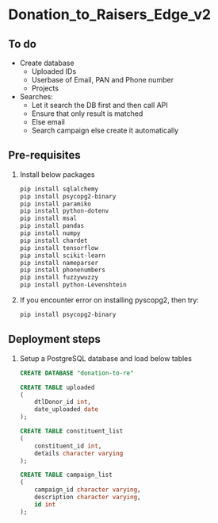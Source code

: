 # Donation_to_Raisers_Edge_v2

## To do
- Create database
  - Uploaded IDs
  - Userbase of Email, PAN and Phone number
  - Projects
- Searches:
  - Let it search the DB first and then call API
  - Ensure that only result is matched
  - Else email
  - Search campaign else create it automatically

## Pre-requisites
1. Install below packages
    ``` bash
   pip install sqlalchemy
   pip install psycopg2-binary
   pip install paramiko
   pip install python-dotenv
   pip install msal
   pip install pandas
   pip install numpy
   pip install chardet
   pip install tensorflow
   pip install scikit-learn
   pip install nameparser
   pip install phonenumbers
   pip install fuzzywuzzy
   pip install python-Levenshtein
   ```
2. If you encounter error on installing pyscopg2, then try:
    ``` bash
    pip install psycopg2-binary
   ```

## Deployment steps
1. Setup a PostgreSQL database and load below tables

    ``` sql
   CREATE DATABASE "donation-to-re"
   
   CREATE TABLE uploaded
    (
        dtlDonor_id int,
        date_uploaded date
    );
   
   CREATE TABLE constituent_list
    (
        constituent_id int,
        details character varying
    );
   
   CREATE TABLE campaign_list
    (
        campaign_id character varying,
        description character varying,
        id int
    );
   
   ```